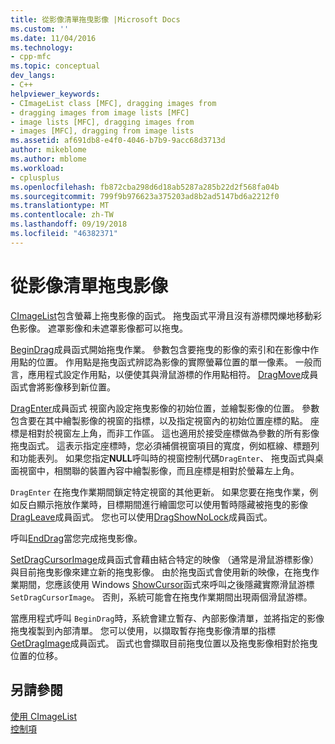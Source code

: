 ```yaml
---
title: 從影像清單拖曳影像 |Microsoft Docs
ms.custom: ''
ms.date: 11/04/2016
ms.technology:
- cpp-mfc
ms.topic: conceptual
dev_langs:
- C++
helpviewer_keywords:
- CImageList class [MFC], dragging images from
- dragging images from image lists [MFC]
- image lists [MFC], dragging images from
- images [MFC], dragging from image lists
ms.assetid: af691db8-e4f0-4046-b7b9-9acc68d3713d
author: mikeblome
ms.author: mblome
ms.workload:
- cplusplus
ms.openlocfilehash: fb872cba298d6d18ab5287a285b22d2f568fa04b
ms.sourcegitcommit: 799f9b976623a375203ad8b2ad5147bd6a2212f0
ms.translationtype: MT
ms.contentlocale: zh-TW
ms.lasthandoff: 09/19/2018
ms.locfileid: "46382371"
---
```

# <a name="dragging-images-from-an-image-list"></a>從影像清單拖曳影像

[CImageList](../mfc/reference/cimagelist-class.md)包含螢幕上拖曳影像的函式。 拖曳函式平滑且沒有游標閃爍地移動彩色影像。 遮罩影像和未遮罩影像都可以拖曳。

[BeginDrag](../mfc/reference/cimagelist-class.md#begindrag)成員函式開始拖曳作業。 參數包含要拖曳的影像的索引和在影像中作用點的位置。 作用點是拖曳函式辨認為影像的實際螢幕位置的單一像素。 一般而言，應用程式設定作用點，以便使其與滑鼠游標的作用點相符。 [DragMove](../mfc/reference/cimagelist-class.md#dragmove)成員函式會將影像移到新位置。

[DragEnter](../mfc/reference/cimagelist-class.md#dragenter)成員函式 視窗內設定拖曳影像的初始位置，並繪製影像的位置。 參數包含要在其中繪製影像的視窗的指標，以及指定視窗內的初始位置座標的點。 座標是相對於視窗左上角，而非工作區。 這也適用於接受座標做為參數的所有影像拖曳函式。 這表示指定座標時，您必須補償視窗項目的寬度，例如框線、標題列和功能表列。 如果您指定**NULL**呼叫時的視窗控制代碼`DragEnter`、 拖曳函式與桌面視窗中，相關聯的裝置內容中繪製影像，而且座標是相對於螢幕左上角。

`DragEnter` 在拖曳作業期間鎖定特定視窗的其他更新。 如果您要在拖曳作業，例如反白顯示拖放作業時，目標期間進行繪圖您可以使用暫時隱藏被拖曳的影像[DragLeave](../mfc/reference/cimagelist-class.md#dragleave)成員函式。 您也可以使用[DragShowNoLock](../mfc/reference/cimagelist-class.md#dragshownolock)成員函式。

呼叫[EndDrag](../mfc/reference/cimagelist-class.md#enddrag)當您完成拖曳影像。

[SetDragCursorImage](../mfc/reference/cimagelist-class.md#setdragcursorimage)成員函式會藉由結合特定的映像 （通常是滑鼠游標影像） 與目前拖曳影像來建立新的拖曳影像。 由於拖曳函式會使用新的映像，在拖曳作業期間，您應該使用 Windows [ShowCursor](/windows/desktop/api/winuser/nf-winuser-showcursor)函式來呼叫之後隱藏實際滑鼠游標`SetDragCursorImage`。 否則，系統可能會在拖曳作業期間出現兩個滑鼠游標。

當應用程式呼叫 `BeginDrag`時，系統會建立暫存、內部影像清單，並將指定的影像拖曳複製到內部清單。 您可以使用，以擷取暫存拖曳影像清單的指標[GetDragImage](../mfc/reference/cimagelist-class.md#getdragimage)成員函式。 函式也會擷取目前拖曳位置以及拖曳影像相對於拖曳位置的位移。

## <a name="see-also"></a>另請參閱

[使用 CImageList](../mfc/using-cimagelist.md)<br/>
[控制項](../mfc/controls-mfc.md)


